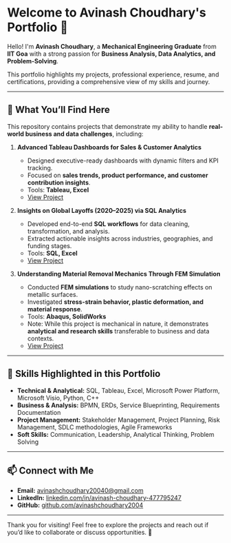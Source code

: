 # Welcome to Avinash Choudhary's Portfolio 👋

Hello! I'm **Avinash Choudhary**, a **Mechanical Engineering Graduate** from **IIT Goa** with a strong passion for **Business Analysis, Data Analytics, and Problem-Solving**.  

This portfolio highlights my projects, professional experience, resume, and certifications, providing a comprehensive view of my skills and journey.

---

## 🔹 What You’ll Find Here

This repository contains projects that demonstrate my ability to handle **real-world business and data challenges**, including:  

1. **Advanced Tableau Dashboards for Sales & Customer Analytics**  
   - Designed executive-ready dashboards with dynamic filters and KPI tracking.  
   - Focused on **sales trends, product performance, and customer contribution insights**.  
   - Tools: **Tableau, Excel**  
   - [View Project](https://github.com/avinashchoudhary2004/Business-Analysis-Portfolio/tree/9257984e5740062a34bc79012f470d979170300a/Advanced%20Tableau%20Dashboards%20for%20Sales%20%26%20Customer%20Analytics)

2. **Insights on Global Layoffs (2020–2025) via SQL Analytics**  
   - Developed end-to-end **SQL workflows** for data cleaning, transformation, and analysis.  
   - Extracted actionable insights across industries, geographies, and funding stages.  
   - Tools: **SQL, Excel**  
   - [View Project](https://github.com/avinashchoudhary2004/Business-Analysis-Portfolio/tree/main/Global%20Layoffs%20Insights%20Through%20SQL%20Analytics)

3. **Understanding Material Removal Mechanics Through FEM Simulation**  
   - Conducted **FEM simulations** to study nano-scratching effects on metallic surfaces.  
   - Investigated **stress-strain behavior, plastic deformation, and material response**.  
   - Tools: **Abaqus, SolidWorks**  
   - Note: While this project is mechanical in nature, it demonstrates **analytical and research skills** transferable to business and data contexts.  
   - [View Project](https://github.com/avinashchoudhary2004/Business-Analysis-Portfolio/tree/main/FEM%20Nano-Scratching)

---

## 🔹 Skills Highlighted in this Portfolio
- **Technical & Analytical:** SQL, Tableau, Excel, Microsoft Power Platform, Microsoft Visio, Python, C++ 
- **Business & Analysis:** BPMN, ERDs, Service Blueprinting, Requirements Documentation  
- **Project Management:** Stakeholder Management, Project Planning, Risk Management, SDLC methodologies, Agile Frameworks
- **Soft Skills:** Communication, Leadership, Analytical Thinking, Problem Solving

---

## 📫 Connect with Me
- **Email:** [avinashchoudhary20040@gmail.com](mailto:avinashchoudhary20040@gmail.com)  
- **LinkedIn:** [linkedin.com/in/avinash-choudhary-477795247](https://www.linkedin.com/in/avinash-choudhary-477795247/)  
- **GitHub:** [github.com/avinashchoudhary2004](https://github.com/avinashchoudhary2004)  

---

Thank you for visiting! Feel free to explore the projects and reach out if you’d like to collaborate or discuss opportunities. 🚀
